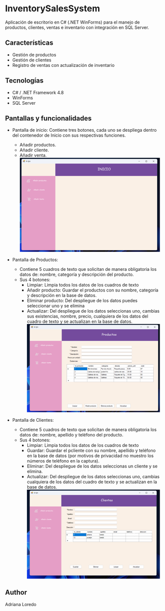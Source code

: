 # InventorySalesSystem

Aplicación de escritorio en C# (.NET WinForms) para el manejo de productos, clientes, ventas e inventario con integración en SQL Server.

## Características
- Gestión de productos
- Gestión de clientes
- Registro de ventas con actualización de inventario

## Tecnologías
- C# / .NET Framework 4.8
- WinForms
- SQL Server

## Pantallas y funcionalidades
- Pantalla de inicio: Contiene tres botones, cada uno se despliega dentro del contenedor de Inicio con sus respectivas funciones.
  - Añadir productos.
  - Añadir cliente.
  - Añadir venta.
  ![Pantalla-principal](./Img/Capturas-de-pantalla/Pantalla-principal.png)

- Pantalla de Productos:
  - Contiene 5 cuadros de texto que solicitan de manera obligatoria los datos de: nombre, categoría y descripción del producto.
  - Sus 4 botones:
    - Limpiar: Limpia todos los datos de los cuadros de texto
    - Añadir producto: Guardar el productos con su nombre, categoría y descripción en la base de datos.
    - Eliminar producto: Del despliegue de los datos puedes seleccionar uno y se elimina
    - Actualizar: Del despliegue de los datos seleccionas uno, cambias sus existencias, nombre, precio, cualquiera de los datos del cuadro de texto y se actualizan en la base de datos.
  ![Pantalla-productos](./Img/Capturas-de-pantalla/Pantalla-productos.png)

- Pantalla de Clientes:
  - Contiene 5 cuadros de texto que solicitan de manera obligatoria los datos de: nombre, apellido y teléfono del producto.
  - Sus 4 botones:
    - Limpiar: Limpia todos los datos de los cuadros de texto
    - Guardar: Guardar el pcliente con su nombre, apellido y teléfono en la base de datos (por motivos de privacidad no muestro los números de teléfono en la captura).
    - Eliminar: Del despliegue de los datos seleccionas un cliente y se elimina.
    - Actualizar: Del despliegue de los datos seleccionas uno, cambias cualquiera de los datos del cuadro de texto y se actualizan en la base de datos.
  ![Pantalla-clientes](./Img/Capturas-de-pantalla/Pantalla-clientes.png)


## Author
Adriana Loredo


